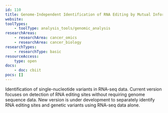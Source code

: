 ```yaml
---
id: 110
title: Genome-Independent Identification of RNA Editing by Mutual Information (GIREMI)
website: 
toolTypes:
    - toolType: analysis_tools/genomic_analysis
researchAreas:
    - researchArea: cancer_omics
    - researchArea: cancer_biology
researchTypes:
    - researchType: basic
resourceAccess:
    type: open
docs:
    - doc: cbiit
pocs: []        
---
```

Identification of single-nucleotide variants in RNA-seq data. Current version focuses on detection of RNA editing sites without requiring genome sequence data. New version is under development to separately identify RNA editing sites and genetic variants using RNA-seq data alone.

